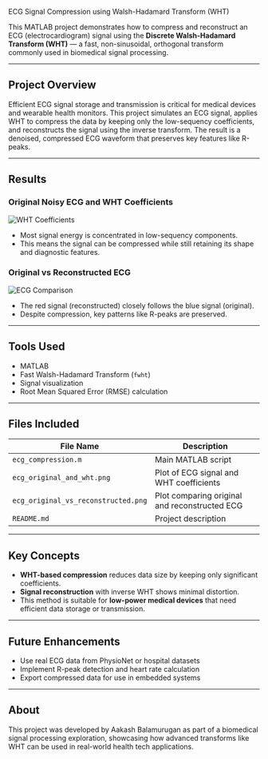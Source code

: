 ECG Signal Compression using Walsh-Hadamard Transform (WHT)

This MATLAB project demonstrates how to compress and reconstruct an ECG (electrocardiogram) signal using the **Discrete Walsh-Hadamard Transform (WHT)** — a fast, non-sinusoidal, orthogonal transform commonly used in biomedical signal processing.

---

##  Project Overview

Efficient ECG signal storage and transmission is critical for medical devices and wearable health monitors. This project simulates an ECG signal, applies WHT to compress the data by keeping only the low-sequency coefficients, and reconstructs the signal using the inverse transform. The result is a denoised, compressed ECG waveform that preserves key features like R-peaks.

---

##  Results

### Original Noisy ECG and WHT Coefficients
![WHT Coefficients](ecg_original_and_wht.png)

- Most signal energy is concentrated in low-sequency components.
- This means the signal can be compressed while still retaining its shape and diagnostic features.

### Original vs Reconstructed ECG
![ECG Comparison](ecg_original_vs_reconstructed.png)

- The red signal (reconstructed) closely follows the blue signal (original).
- Despite compression, key patterns like R-peaks are preserved.

---

##  Tools Used

- MATLAB
- Fast Walsh-Hadamard Transform (`fwht`)
- Signal visualization
- Root Mean Squared Error (RMSE) calculation

---

##  Files Included

| File Name                          | Description                                      |
|-----------------------------------|--------------------------------------------------|
| `ecg_compression.m`               | Main MATLAB script                               |
| `ecg_original_and_wht.png`        | Plot of ECG signal and WHT coefficients          |
| `ecg_original_vs_reconstructed.png`| Plot comparing original and reconstructed ECG   |
| `README.md`                       | Project description                              |

---

##  Key Concepts

- **WHT-based compression** reduces data size by keeping only significant coefficients.
- **Signal reconstruction** with inverse WHT shows minimal distortion.
- This method is suitable for **low-power medical devices** that need efficient data storage or transmission.

---

##  Future Enhancements

- Use real ECG data from PhysioNet or hospital datasets
- Implement R-peak detection and heart rate calculation
- Export compressed data for use in embedded systems

---

## About

This project was developed by Aakash Balamurugan as part of a biomedical signal processing exploration, showcasing how advanced transforms like WHT can be used in real-world health tech applications.
